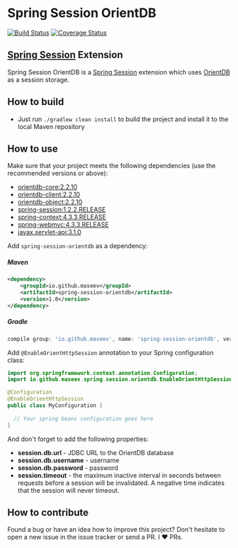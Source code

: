 Spring Session OrientDB
=====================
[![Build Status](https://travis-ci.org/maseev/spring-session-orientdb.svg?branch=master)](https://travis-ci.org/maseev/spring-session-orientdb)
[![Coverage Status](https://coveralls.io/repos/github/maseev/spring-session-orientdb/badge.svg?branch=master)](https://coveralls.io/github/maseev/spring-session-orientdb?branch=master)

[Spring Session](https://github.com/spring-projects/spring-session) Extension
-----------------------------

Spring Session OrientDB is a [Spring Session](https://github.com/spring-projects/spring-session) 
extension which uses [OrientDB](https://github.com/orientechnologies/orientdb) as a session 
storage.

How to build
-----------
* Just run ``` ./gradlew clean install ``` to build the project and install it to the local
 Maven repository

How to use
---------

Make sure that your project meets the following dependencies (use the recommended versions or 
above):

* [orientdb-core:2.2.10](https://mvnrepository.com/artifact/com.orientechnologies/orientdb-core/2.2.10)
* [orientdb-client:2.2.10](https://mvnrepository.com/artifact/com.orientechnologies/orientdb-client/2.2.10)
* [orientdb-object:2.2.10](https://mvnrepository.com/artifact/com.orientechnologies/orientdb-object/2.2.10)
* [spring-session:1.2.2.RELEASE](https://mvnrepository.com/artifact/org.springframework.session/spring-session/1.2.2.RELEASE)
* [spring-context:4.3.3.RELEASE](https://mvnrepository.com/artifact/org.springframework/spring-context/4.3.3.RELEASE)
* [spring-webmvc:4.3.3.RELEASE](https://mvnrepository.com/artifact/org.springframework/spring-webmvc/4.3.3.RELEASE)
* [javax.servlet-api:3.1.0](https://mvnrepository.com/artifact/javax.servlet/javax.servlet-api/3.1.0)

Add `spring-session-orientdb` as a dependency:

##### Maven
```xml
<dependency>
    <groupId>io.github.maseev</groupId>
    <artifactId>spring-session-orientdb</artifactId>
    <version>1.0</version>
</dependency>
```

##### Gradle
```groovy
compile group: 'io.github.maseev', name: 'spring-session-orientdb', version: '1.0'
```

Add `@EnableOrientHttpSession` annotation to your Spring configuration class:

```java
import org.springframework.context.annotation.Configuration;
import io.github.maseev.spring.session.orientdb.EnableOrientHttpSession;

@Configuration
@EnableOrientHttpSession
public class MyConfiguration {
  
  // Your spring beans configuration goes here
}
```

And don't forget to add the following properties:

- **session.db.url** - JDBC URL to the OrientDB database
- **session.db.username** - username
- **session.db.password** - password
- **session.timeout** - the maximum inactive interval in seconds between requests before a session 
will be invalidated. A negative time indicates that the session will never timeout.

How to contribute
---------------
Found a bug or have an idea how to improve this project? Don't hesitate to open a new issue in the issue tracker or send a PR. I :heart: PRs.